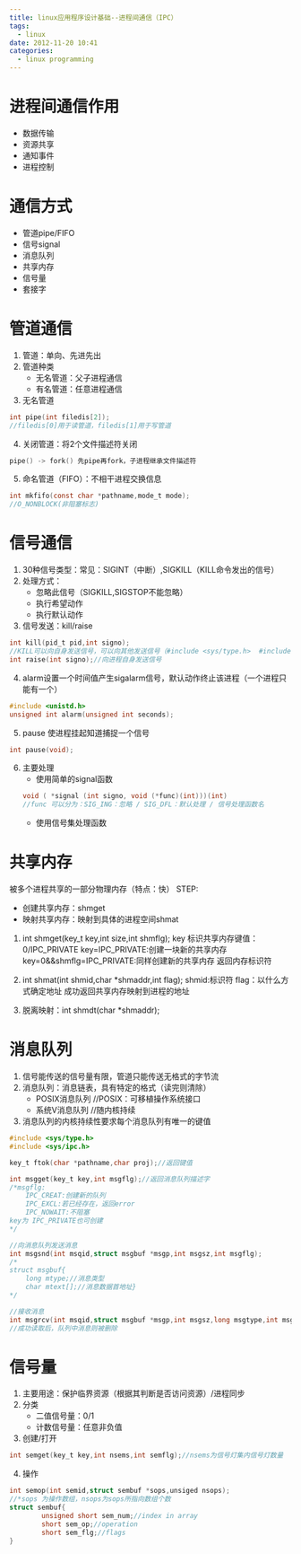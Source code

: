 ```yaml
---
title: linux应用程序设计基础--进程间通信（IPC）
tags:
  - linux
date: 2012-11-20 10:41
categories:
  - linux programming
---
```


# 进程间通信作用
- 数据传输
- 资源共享
- 通知事件
- 进程控制

# 通信方式
- 管道pipe/FIFO
- 信号signal
- 消息队列
- 共享内存
- 信号量
- 套接字

<!-- more -->

# 管道通信
1. 管道：单向、先进先出
2. 管道种类
    - 无名管道：父子进程通信
    - 有名管道：任意进程通信
3. 无名管道
```c
int pipe(int filedis[2]);
//filedis[0]用于读管道，filedis[1]用于写管道
```
4. 关闭管道：将2个文件描述符关闭
```c
pipe() -> fork() 先pipe再fork，子进程继承文件描述符
```
5. 命名管道（FIFO）：不相干进程交换信息
```c
int mkfifo(const char *pathname,mode_t mode);
//O_NONBLOCK(非阻塞标志)
```

# 信号通信
1. 30种信号类型：常见：SIGINT（中断）,SIGKILL（KILL命令发出的信号）
2. 处理方式：
    - 忽略此信号（SIGKILL,SIGSTOP不能忽略）
    - 执行希望动作
    - 执行默认动作
3. 信号发送：kill/raise
```c
int kill(pid_t pid,int signo);
//KILL可以向自身发送信号，可以向其他发送信号（#include <sys/type.h>  #include <signal.h>）
int raise(int signo);//向进程自身发送信号
```
4. alarm设置一个时间值产生sigalarm信号，默认动作终止该进程（一个进程只能有一个）
```c
#include <unistd.h>
unsigned int alarm(unsigned int seconds);
```
5. pause 使进程挂起知道捕捉一个信号
```c
int pause(void);
```
6. 主要处理
    - 使用简单的signal函数
    ```c
    void ( *signal (int signo, void (*func)(int)))(int)
    //func 可以分为：SIG_ING：忽略 / SIG_DFL：默认处理 / 信号处理函数名
    ```
    - 使用信号集处理函数

# 共享内存
被多个进程共享的一部分物理内存（特点：快）
STEP:
- 创建共享内存：shmget
- 映射共享内存：映射到具体的进程空间shmat

1. int shmget(key_t key,int size,int shmflg);
key 标识共享内存键值：0/IPC_PRIVATE
key=IPC_PRIVATE:创建一块新的共享内存
key=0&&shmflg=IPC_PRIVATE:同样创建新的共享内存
返回内存标识符

2. int shmat(int shmid,char *shmaddr,int flag);
shmid:标识符
flag：以什么方式确定地址
成功返回共享内存映射到进程的地址

3. 脱离映射：int shmdt(char *shmaddr);

# 消息队列
1. 信号能传送的信号量有限，管道只能传送无格式的字节流
2. 消息队列：消息链表，具有特定的格式（读完则清除）
    - POSIX消息队列 //POSIX：可移植操作系统接口
    - 系统V消息队列 //随内核持续
3. 消息队列的内核持续性要求每个消息队列有唯一的键值
```c
#include <sys/type.h>
#include <sys/ipc.h>

key_t ftok(char *pathname,char proj);//返回键值

int msgget(key_t key,int msgflg);//返回消息队列描述字
/*msgflg:
    IPC_CREAT:创建新的队列
    IPC_EXCL:若已经存在，返回error
    IPC_NOWAIT:不阻塞
key为 IPC_PRIVATE也可创建
*/

//向消息队列发送消息
int msgsnd(int msqid,struct msgbuf *msgp,int msgsz,int msgflg);
/*
struct msgbuf{
    long mtype;//消息类型
    char mtext[];//消息数据首地址}
*/

//接收消息
int msgrcv(int msqid,struct msgbuf *msgp,int msgsz,long msgtype,int msgflg);
//成功读取后，队列中消息则被删除
```

# 信号量
1. 主要用途：保护临界资源（根据其判断是否访问资源）/进程同步
2. 分类
    - 二值信号量：0/1
    - 计数信号量：任意非负值
3. 创建/打开
```c
int semget(key_t key,int nsems,int semflg);//nsems为信号灯集内信号灯数量
```

4. 操作
```c
int semop(int semid,struct sembuf *sops,unsiged nsops);
//*sops 为操作数组，nsops为sops所指向数组个数
struct sembuf{
        unsigned short sem_num;//index in array
        short sem_op;//operation
        short sem_flg;//flags
}
```
